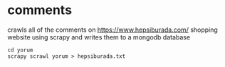 # comments

crawls all of the comments on https://www.hepsiburada.com/ shopping website using scrapy and writes them to a mongodb database

    cd yorum
    scrapy scrawl yorum > hepsiburada.txt
